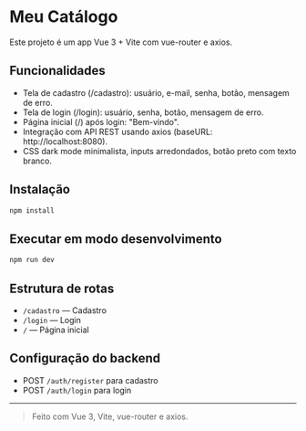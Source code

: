 # Meu Catálogo

Este projeto é um app Vue 3 + Vite com vue-router e axios.

## Funcionalidades
- Tela de cadastro (/cadastro): usuário, e-mail, senha, botão, mensagem de erro.
- Tela de login (/login): usuário, senha, botão, mensagem de erro.
- Página inicial (/) após login: "Bem-vindo".
- Integração com API REST usando axios (baseURL: http://localhost:8080).
- CSS dark mode minimalista, inputs arredondados, botão preto com texto branco.

## Instalação
```sh
npm install
```

## Executar em modo desenvolvimento
```sh
npm run dev
```

## Estrutura de rotas
- `/cadastro` — Cadastro
- `/login` — Login
- `/` — Página inicial

## Configuração do backend
- POST `/auth/register` para cadastro
- POST `/auth/login` para login

---

> Feito com Vue 3, Vite, vue-router e axios.
